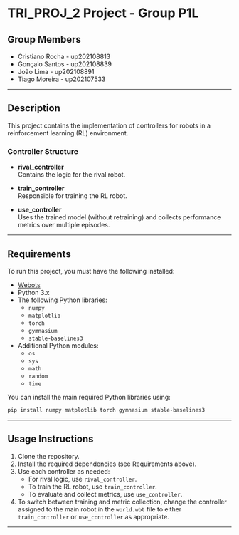 # TRI_PROJ_2 Project - Group P1L

## Group Members

- Cristiano Rocha - up202108813
- Gonçalo Santos - up202108839
- João Lima - up202108891
- Tiago Moreira - up202107533

---

## Description

This project contains the implementation of controllers for robots in a reinforcement learning (RL) environment.

### Controller Structure

- **rival_controller**  
   Contains the logic for the rival robot.

- **train_controller**  
   Responsible for training the RL robot.

- **use_controller**  
   Uses the trained model (without retraining) and collects performance metrics over multiple episodes.

---

## Requirements

To run this project, you must have the following installed:

- [Webots](https://cyberbotics.com/)
- Python 3.x
- The following Python libraries:
  - `numpy`
  - `matplotlib`
  - `torch`
  - `gymnasium`
  - `stable-baselines3`
- Additional Python modules:
  - `os`
  - `sys`
  - `math`
  - `random`
  - `time`

You can install the main required Python libraries using:

```bash
pip install numpy matplotlib torch gymnasium stable-baselines3
```

---

## Usage Instructions

1. Clone the repository.
2. Install the required dependencies (see Requirements above).
3. Use each controller as needed:
   - For rival logic, use `rival_controller`.
   - To train the RL robot, use `train_controller`.
   - To evaluate and collect metrics, use `use_controller`.
4. To switch between training and metric collection, change the controller assigned to the main robot in the `world.wbt` file to either `train_controller` or `use_controller` as appropriate.

---

